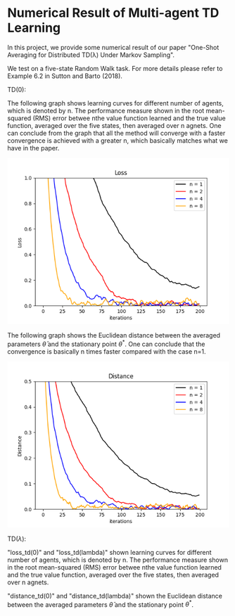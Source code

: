 # Numerical Result of Multi-agent TD Learning

In this project, we provide some numerical result of our paper "One-Shot Averaging for Distributed TD(λ) Under Markov Sampling". 

We test on a five-state Random Walk task. For more details please refer to Example 6.2 in Sutton and Barto (2018). 

TD(0):

The following graph shows learning curves for different number of agents, which is denoted by n. The performance measure shown in the root mean-squared (RMS) error betwee nthe value function learned and the true value function, averaged over the five states, then averaged over n agnets. One can conclude from the graph that all the method will converge with a faster convergence is achieved with a greater n, which basically matches what we have in the paper. 

![](loss_td(0).png)

The following graph shows the Euclidean distance between the averaged parameters $\bar{\theta}$ and the stationary point $\theta^*$. One can conclude that the convergence is basically n times faster compared with the case n=1. 

![](distance_td(0).png)

TD($\lambda$):


"loss_td(0)" and "loss_td(lambda)"  shown learning curves for different number of agents, which is denoted by n. The performance measure shown in the root mean-squared (RMS) error betwee nthe value function learned and the true value function, averaged over the five states, then averaged over n agnets. 



"distance_td(0)" and "distance_td(lambda)" shown the Euclidean distance between the averaged parameters $\bar{\theta}$ and the stationary point $\theta^*$. 
